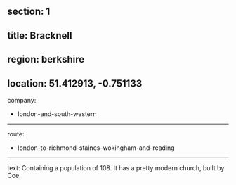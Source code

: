 section: 1
----
title: Bracknell
----
region: berkshire
----
location: 51.412913, -0.751133
----
company:
- london-and-south-western
----
route:
- london-to-richmond-staines-wokingham-and-reading
----
text: Containing a population of 108. It has a pretty modern church, built by Coe.
